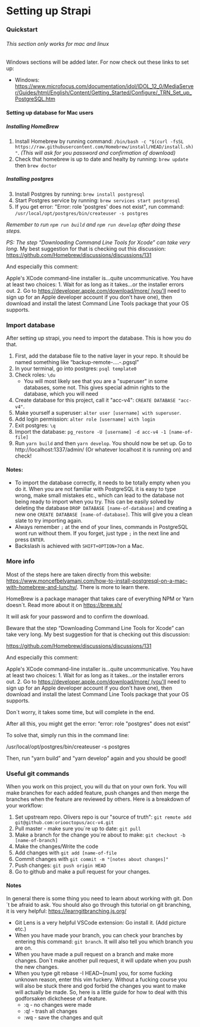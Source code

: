 # Setting up Strapi

### Quickstart

###### This section only works for mac and linux

Windows sections will be added later. For now check out these links to set up:

- Windows: https://www.microfocus.com/documentation/idol/IDOL_12_0/MediaServer/Guides/html/English/Content/Getting_Started/Configure/_TRN_Set_up_PostgreSQL.htm

#### Setting up database for Mac users

##### Installing HomeBrew

1. Install Homebrew by running command: `/bin/bash -c "$(curl -fsSL https://raw.githubusercontent.com/Homebrew/install/HEAD/install.sh)"`. _(This will ask for you password and confirmation of download)_
2. Check that homebrew is up to date and healty by running: `brew update` then `brew doctor`

##### Installing postgres

3. Install Postgres by running: `brew install postgresql`
4. Start Postgres service by running: `brew services start postgresql`
5. If you get error: "Error: role 'postgres' does not exist", run command: `/usr/local/opt/postgres/bin/createuser -s postgres`

_Remember to run `npm run build` and `npm run develop` after doing these steps._

_PS: The step “Downloading Command Line Tools for Xcode” can take very long._
My best suggestion for that is checking out this discussion: https://github.com/Homebrew/discussions/discussions/131

And especially this comment:

Apple's XCode command-line installer is...quite uncommunicative. You have at least two choices: 1. Wait for as long as it takes...or the installer errors out. 2. Go to https://developer.apple.com/download/more/ (you'll need to sign up for an Apple developer account if you don't have one), then download and install the latest Command Line Tools package that your OS supports.

### Import database

After setting up strapi, you need to import the database. This is how you do that.

1. First, add the database file to the native layer in your repo. It should be named something like “backup-remote-….-.pgsql”
2. In your terminal, go into postgres: `psql template0`
3. Check roles: `\du`
   - You will most likely see that you are a "superuser" in some databases, some not. This gives special admin rights to the database, which you will need
4. Create database for this project, call it "acc-v4": `CREATE DATABASE "acc-v4"`.
5. Make yourself a superuser: `alter user [username] with superuser`.
6. Add login permission: `alter role [username] with login`
7. Exit postgres: `\q`
8. Import the database: `pg_restore -U [username] -d acc-v4 -1 [name-of-file]`
9. Run `yarn build` and then `yarn develop`. You should now be set up. Go to http://localhost:1337/admin/ (Or whatever localhost it is running on) and check!

#### Notes:

- To import the database correctly, it needs to be totally empty when you do it. When you are not familiar with PostgreSQL it is easy to type wrong, make small mistakes etc., which can lead to the database not being ready to import when you try. This can be easily solved by deleting the database `DROP DATABASE [name-of-database]` and creating a new one `CREATE DATABASE [name-of-database]`. This will give you a clean slate to try importing again.
- Always remember `;` at the end of your lines, commands in PostgreSQL wont run without them. If you forget, just type `;` in the next line and press `ENTER`.
- Backslash is achieved with `SHIFT+OPTION+7`on a Mac.

### More info

Most of the steps here are taken directly from this website: https://www.moncefbelyamani.com/how-to-install-postgresql-on-a-mac-with-homebrew-and-lunchy/. There is more to learn there.

HomeBrew is a package manager that takes care of everything NPM or Yarn doesn´t. Read more about it on https://brew.sh/

It will ask for your password and to confirm the download.

Beware that the step “Downloading Command Line Tools for Xcode” can take very long. My best suggestion for that is checking out this discussion:

https://github.com/Homebrew/discussions/discussions/131

And especially this comment:

Apple's XCode command-line installer is...quite uncommunicative. You have at least two choices: 1. Wait for as long as it takes...or the installer errors out. 2. Go to https://developer.apple.com/download/more/ (you'll need to sign up for an Apple developer account if you don't have one), then download and install the latest Command Line Tools package that your OS supports.

Don´t worry, it takes some time, but will complete in the end.

After all this, you might get the error: “error: role "postgres" does not exist”

To solve that, simply run this in the command line:

/usr/local/opt/postgres/bin/createuser -s postgres

Then, run "yarn build” and "yarn develop” again and you should be good!

### Useful git commands

When you work on this project, you will du that on your own fork. You will make branches for each added feature, push changes and then merge the branches when the feature are reviewed by others. Here is a breakdown of your workflow:

1. Set upstream repo. Olivers repo is our "source of truth": `git remote add git@github.com:oriooctopus/acc-v4.git`
2. Pull master - make sure you´re up to date: `git pull`
3. Make a branch for the change you´re about to make: `git checkout -b [name-of-branch]`
4. Make the changes/Write the code
5. Add changes with `git add [name-of-file`
6. Commit changes with `git commit -m "[notes about changes]"`
7. Push changes: `git push origin HEAD`
8. Go to github and make a pull request for your changes.

#### Notes

In general there is some thing you need to learn about working with git. Don´t be afraid to ask. You should also go through this tutorial on git branching, it is very helpful: https://learngitbranching.js.org/

- Git Lens is a very helpful VSCode extension: Go install it. (Add picture etc.)
- When you have made your branch, you can check your branches by entering this command: `git branch`. It will also tell you which branch you are on.
- When you have made a pull request on a branch and make more changes. Don´t make another pull request, it will update when you push the new changes.
- When you type git rebase -I HEAD~[num] you, for some fucking unknown reason, enter this vim fuckery. Without a fucking course you will also be stuck there and god forbid the changes you want to make will actually be made. So, here is a little guide for how to deal with this godforsaken dickcheese of a feature.
  - :q - no changes were made
  - :q! - trash all changes
  - :wq - save the changes and quit
